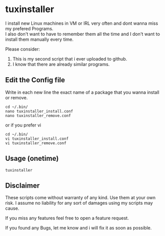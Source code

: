 # tuxinstaller
I install new Linux machines in VM or IRL very often and dont wanna miss my prefered Programs.  
I also don't want to have to remember them all the time and I don't want to install them manually every time.  


Please consider:
1. This is my second script that i ever uploaded to github. 
2. I know that there are already similar programs. 

  
 
## Edit the Config file
Write in each new line the exact name of a package that you wanna install or remove.
```
cd ~/.bin/
nano tuxinstaller_install.conf
nano tuxinstaller_remove.conf
```
or if you prefer vi
```
cd ~/.bin/
vi tuxinstaller_install.conf
vi tuxinstaller_remove.conf
```
   
   
## Usage (onetime)
```
tuxinstaller
```
   
## Disclaimer
These scripts come without warranty of any kind. Use them at your own risk. I assume no liability for any sort of damages using my scripts may cause.

If you miss any features feel free to open a feature request.

If you found any Bugs, let me know and i will fix it as soon as possible.
